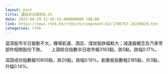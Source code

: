 ```yaml
---
layout: post
title: 滬指半日跌約0.2%
date: 2023-06-29 11:45:54.000000000 +08:00
link: https://news.rthk.hk/rthk/ch/component/k2/1706757-20230629.htm
categories: rthk
---
```


滬深股市半日變動不大，機場航運、酒店、煤炭股跌幅較大；減速器概念及汽車零部件相關股份下跌。
　
上證綜合指數半日收市報3183點，跌5點，跌幅0.17%。

深證成份指數報10905點，跌20點，跌幅0.19%。創業板指數報2185點，升3點，升幅0.14%。
